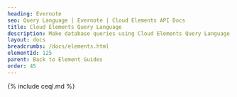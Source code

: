 ```yaml
---
heading: Evernote
seo: Query Language | Evernote | Cloud Elements API Docs
title: Cloud Elements Query Language
description: Make database queries using Cloud Elements Query Language.
layout: docs
breadcrumbs: /docs/elements.html
elementId: 125
parent: Back to Element Guides
order: 45
---
```


{% include ceql.md %}
